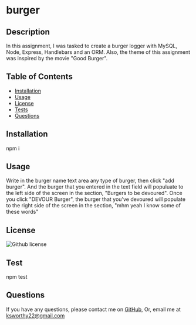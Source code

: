 # burger

  ## Description
  In this assignment, I was tasked to create a burger logger with MySQL, Node, Express, Handlebars and an ORM. Also, the theme of this assignment was inspired by the movie "Good Burger".

  ## Table of Contents

  * [Installation](#Installation)
  * [Usage](#usage)
  * [License](#License)
  * [Tests](#Test)
  * [Questions](#Questions)

  ## Installation

  npm i

  ## Usage
  Write in the burger name text area any type of burger, then click "add burger". And the burger that you entered in the text field will populuate to the left side of the screen in the section, "Burgers to be devoured". Once you click "DEVOUR Burger", the burger that you've devoured will populate to the right side of the screen in the section, "mhm yeah I know some of these words"

  ## License

![Github license](https://img.shields.io/badge/license-MIT-blue.svg)


  ## Test

  npm test

  ## Questions
  If you have any questions, please contact me on [GitHub](http://github.com/oksimone), Or, email me at ksworthy22@gmail.com
